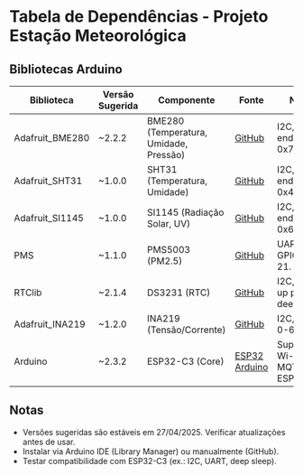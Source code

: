 # Tabela de Dependências - Projeto Estação Meteorológica

## Bibliotecas Arduino
| **Biblioteca** | **Versão Sugerida** | **Componente** | **Fonte** | **Notas** |
| --- | --- | --- | --- | --- |
| Adafruit_BME280 | ~2.2.2 | BME280 (Temperatura, Umidade, Pressão) | [GitHub](https://github.com/adafruit/Adafruit_BME280_Library) | I2C, endereço 0x76/0x77. |
| Adafruit_SHT31 | ~1.0.0 | SHT31 (Temperatura, Umidade) | [GitHub](https://github.com/adafruit/Adafruit_SHT31) | I2C, endereço 0x44/0x45. |
| Adafruit_SI1145 | ~1.0.0 | SI1145 (Radiação Solar, UV) | [GitHub](https://github.com/adafruit/Adafruit_SI1145_Library) | I2C, endereço 0x60. |
| PMS | ~1.1.0 | PMS5003 (PM2.5) | [GitHub](https://github.com/fu-hsi/pms) | UART, GPIO 20, 21. |
| RTClib | ~2.1.4 | DS3231 (RTC) | [GitHub](https://github.com/adafruit/RTClib) | I2C, wake-up para deep sleep. |
| Adafruit_INA219 | ~1.2.0 | INA219 (Tensão/Corrente) | [GitHub](https://github.com/adafruit/Adafruit_INA219) | I2C, 0-6 V, 0-600 mA. |
| Arduino | ~2.3.2 | ESP32-C3 (Core) | [ESP32 Arduino](https://github.com/espressif/arduino-esp32) | Suporte a Wi-Fi, MQTT, ESP-NOW. |

## Notas
- Versões sugeridas são estáveis em 27/04/2025. Verificar atualizações antes de usar.
- Instalar via Arduino IDE (Library Manager) ou manualmente (GitHub).
- Testar compatibilidade com ESP32-C3 (ex.: I2C, UART, deep sleep).

